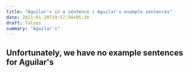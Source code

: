 ```yaml
---
title: "Aguilar's in a sentence | Aguilar's example sentences"
date: 2021-01-20T19:57:50+05:30
draft: falses
summary: "Aguilar's"
---
```

## Unfortunately, we have no example sentences for Aguilar's                 
